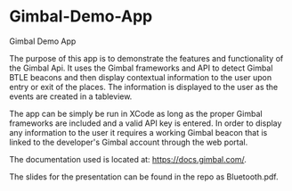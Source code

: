 # Gimbal-Demo-App
Gimbal Demo App

The purpose of this app is to demonstrate the features and functionality of the Gimbal Api. It uses the Gimbal frameworks and API to detect Gimbal BTLE beacons and then display contextual information to the user upon entry or exit of the places. The information is displayed to the user as the events are created in a tableview. 

The app can be simply be run in XCode as long as the proper Gimbal frameworks are included and a valid API key is entered. In order to display any information to the user it requires a working Gimbal beacon that is linked to the developer's Gimbal account through the web portal. 

The documentation used is located at: https://docs.gimbal.com/.

The slides for the presentation can be found in the repo as Bluetooth.pdf.
